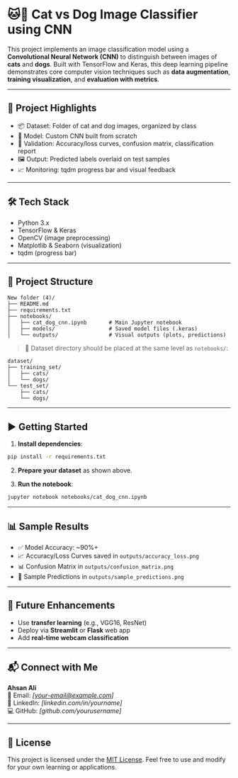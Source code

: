 # 🐱🐶 Cat vs Dog Image Classifier using CNN

This project implements an image classification model using a **Convolutional Neural Network (CNN)** to distinguish between images of **cats** and **dogs**. Built with TensorFlow and Keras, this deep learning pipeline demonstrates core computer vision techniques such as **data augmentation**, **training visualization**, and **evaluation with metrics**.

---

## 🚀 Project Highlights

- 📦 Dataset: Folder of cat and dog images, organized by class
- 🧠 Model: Custom CNN built from scratch
- 🧪 Validation: Accuracy/loss curves, confusion matrix, classification report
- 🖼️ Output: Predicted labels overlaid on test samples
- 📈 Monitoring: tqdm progress bar and visual feedback

---

## 🛠️ Tech Stack

- Python 3.x
- TensorFlow & Keras
- OpenCV (image preprocessing)
- Matplotlib & Seaborn (visualization)
- tqdm (progress bar)

---

## 📁 Project Structure

```
New folder (4)/
├── README.md
├── requirements.txt
├── notebooks/
│   ├── cat_dog_cnn.ipynb       # Main Jupyter notebook
│   ├── models/                 # Saved model files (.keras)
│   └── outputs/                # Visual outputs (plots, predictions)
```

> 📂 Dataset directory should be placed at the same level as `notebooks/`:
```
dataset/
├── training_set/
│   ├── cats/
│   └── dogs/
└── test_set/
    ├── cats/
    └── dogs/
```

---

## ▶️ Getting Started

1. **Install dependencies**:
```bash
pip install -r requirements.txt
```

2. **Prepare your dataset** as shown above.

3. **Run the notebook**:
```bash
jupyter notebook notebooks/cat_dog_cnn.ipynb
```

---

## 📊 Sample Results

- ✅ Model Accuracy: ~90%+
- 📈 Accuracy/Loss Curves saved in `outputs/accuracy_loss.png`
- 📊 Confusion Matrix in `outputs/confusion_matrix.png`
- 🐶 Sample Predictions in `outputs/sample_predictions.png`

---

## 🔮 Future Enhancements

- Use **transfer learning** (e.g., VGG16, ResNet)
- Deploy via **Streamlit** or **Flask** web app
- Add **real-time webcam classification**

---

## 📬 Connect with Me

**Ahsan Ali**  
📧 Email: _[your-email@example.com]_  
🔗 LinkedIn: _[linkedin.com/in/yourname]_  
💻 GitHub: _[github.com/yourusername]_

---

## 📜 License

This project is licensed under the [MIT License](LICENSE). Feel free to use and modify for your own learning or applications.
